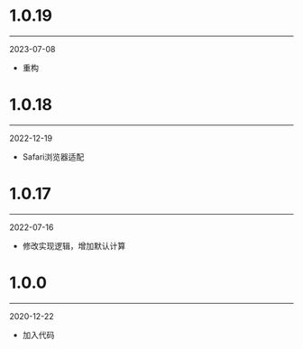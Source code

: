 # 1.0.19

***

2023-07-08

* 重构

# 1.0.18

***

2022-12-19

* Safari浏览器适配

# 1.0.17

***

2022-07-16

* 修改实现逻辑，增加默认计算

# 1.0.0

***

2020-12-22

* 加入代码
